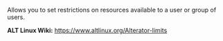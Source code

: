Allows you to set restrictions on resources available to a user or group of users.

**ALT Linux Wiki:** <https://www.altlinux.org/Alterator-limits>
